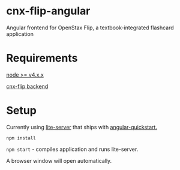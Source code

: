 # cnx-flip-angular
Angular frontend for OpenStax Flip, a textbook-integrated flashcard application

# Requirements

[node >= v4.x.x](https://nodejs.org/en/)

[cnx-flip backend](https://github.com/tianlantianlan95/CNX_Flip)

# Setup

Currently using [lite-server](https://github.com/johnpapa/lite-server) that ships with [angular-quickstart.](https://github.com/angular/quickstart) 

`npm install`

`npm start` - compiles application and runs lite-server.

A browser window will open automatically.



